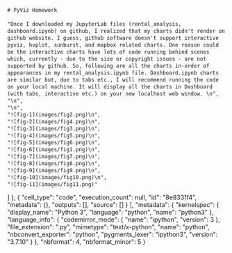 
    # PyViz Homework
   
    "Once I downloaded my JupyterLab files (rental_analysis, dashboard.ipynb) on github, I realized that my charts didn't render on github website. I guess, github software doesn't support interactive pyviz, hvplot, sunburst, and mapbox related charts. One reason could be the interactive charts have lots of code running behind scenes which, currently - due to the size or copyright issues - are not supported by github. So, following are all the charts in-order of appearances in my rental_analysis.ipynb file. Dashboard.ipynb charts are similar but, due to tabs etc., I will recommend running the code on your local machine. It will display all the charts in Dashboard (with tabs, interactive etc.) on your new localhost web window. \n",
    "\n",
    "\n",
    "![fig-1](images/fig2.png)\n",
    "![fig-2](images/fig4.png)\n",
    "![fig-3](images/fig3.png)\n",
    "![fig-4](images/fig5.png)\n",
    "![fig-5](images/fig6.png)\n",
    "![fig-6](images/fig1.png)\n",
    "![fig-7](images/fig7.png)\n",
    "![fig-8](images/fig8.png)\n",
    "![fig-9](images/fig9.png)\n",
    "![fig-10](images/fig10.png)\n",
    "![fig-11](images/fig11.png)"
   ]
  },
  {
   "cell_type": "code",
   "execution_count": null,
   "id": "8e8331f4",
   "metadata": {},
   "outputs": [],
   "source": []
  }
 ],
 "metadata": {
  "kernelspec": {
   "display_name": "Python 3",
   "language": "python",
   "name": "python3"
  },
  "language_info": {
   "codemirror_mode": {
    "name": "ipython",
    "version": 3
   },
   "file_extension": ".py",
   "mimetype": "text/x-python",
   "name": "python",
   "nbconvert_exporter": "python",
   "pygments_lexer": "ipython3",
   "version": "3.7.10"
  }
 },
 "nbformat": 4,
 "nbformat_minor": 5
}
